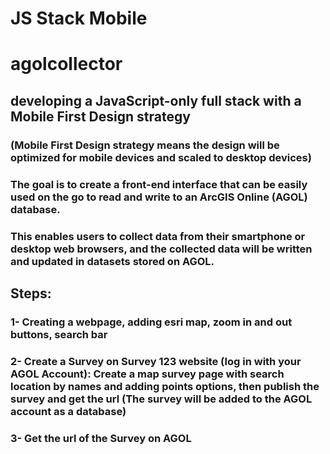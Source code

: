 # JS Stack Mobile 
# agolcollector

## developing a JavaScript-only full stack with a Mobile First Design strategy

### (Mobile First Design strategy means the design will be optimized for mobile devices and scaled to desktop devices)
###  The goal is to create a front-end interface that can be easily used on the go to read and write to an ArcGIS Online (AGOL) database. 

### This enables users to collect data from their smartphone or desktop web browsers, and the collected data will be written and updated in datasets stored on AGOL.

## Steps:

### 1- Creating a webpage, adding esri map,  zoom in and out buttons, search bar

### 2- Create a Survey on Survey 123 website (log in with your AGOL Account): Create a map survey page with search location by names and adding points options, then publish the survey and get the url (The survey will be added to the AGOL account as a database)

### 3- Get the url of the Survey on AGOL

